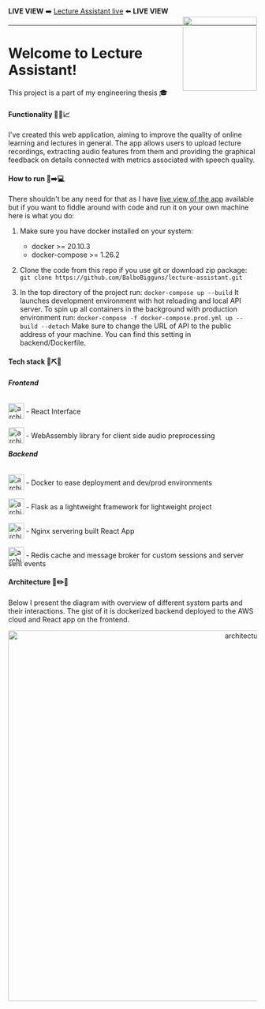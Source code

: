 
**LIVE VIEW** :arrow_right: [Lecture Assistant live](http://ec2-35-156-46-170.eu-central-1.compute.amazonaws.com/) :arrow_left: **LIVE VIEW**
***

<img align="right" width="150" height="150" style="top: -32px;position: relative;" src="https://raw.githubusercontent.com/BalboBigguns/lecture-assistant/main/docs/logo.png"/>

# Welcome to Lecture Assistant!
This project is a part of my engineering thesis :mortar_board:


#### Functionality :book::microphone::chart_with_upwards_trend:	
I've created this web application, aiming to improve the quality of online learning and lectures in general. The app allows users to upload lecture recordings, extracting audio features from them and providing the graphical feedback on details connected with metrics associated with speech quality. 

#### How to run :floppy_disk::arrow_right::computer:

There shouldn't be any need for that as I have [live view of the app](http://ec2-35-156-46-170.eu-central-1.compute.amazonaws.com/) available but if you want to fiddle around with code and run it on your own machine here is what you do:

1. Make sure you have docker installed on your system:
    * docker >= 20.10.3 
    * docker-compose >= 1.26.2

2. Clone the code from this repo if you use git or download zip package:
    ```git clone https://github.com/BalboBigguns/lecture-assistant.git```

3. In the top directory of the project run:
    ```docker-compose up --build```
    It launches development environment with hot reloading and local API server.
    To spin up all containers in the background with production environment run:
    ```docker-compose -f docker-compose.prod.yml up --build --detach```
    Make sure to change the URL of API to the public address of your machine. You can find this setting in backend/Dockerfile.



#### Tech stack :wrench::pick::nut_and_bolt:

##### Frontend

<img width=32 src="https://raw.githubusercontent.com/BalboBigguns/lecture-assistant/main/docs/react.svg" alt="architecture diagram" style="position:relative;top:10px"/> - React Interface

<img width=32 src="https://raw.githubusercontent.com/BalboBigguns/lecture-assistant/main/docs/webassembly.svg" alt="architect`ure diagram" style="position:relative;top:10px"/> - WebAssembly library for client side audio preprocessing


##### Backend

<img width=32 src="https://raw.githubusercontent.com/BalboBigguns/lecture-assistant/main/docs/docker.svg" alt="architecture diagram" style="position:relative;top:10px"/> - Docker to ease deployment and dev/prod environments

<img width=32 src="https://raw.githubusercontent.com/BalboBigguns/lecture-assistant/main/docs/flask.svg" alt="architecture diagram" style="position:relative;top:10px"/> - Flask as a lightweight framework for lightweight project

<img width=32 src="https://raw.githubusercontent.com/BalboBigguns/lecture-assistant/main/docs/nginx.svg" alt="architecture diagram" style="position:relative;top:10px"/> - Nginx servering built React App

<img width=32 src="https://raw.githubusercontent.com/BalboBigguns/lecture-assistant/main/docs/redis.svg" alt="architecture diagram" style="position:relative;top:10px"/> - Redis cache and message broker for custom sessions and server sent events

#### Architecture :construction::pencil2::pencil:

Below I present the diagram with overview of different system parts and their interactions. The gist of it is dockerized backend deployed to the AWS cloud and React app on the frontend.

<p align="center">
    <img width="1000" height="750" src="https://raw.githubusercontent.com/BalboBigguns/lecture-assistant/main/docs/architecture_diagram.png" alt="architecture diagram"/>
</p>

